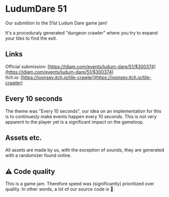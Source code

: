 # LudumDare 51
Our submition to the 51st Ludum Dare game jam!

It's a proceduraly generated "dungeon crawler" where you try to expand your tiles to find the exit. 

## Links
Official submission: [https://ldjam.com/events/ludum-dare/51/$300374](https://ldjam.com/events/ludum-dare/51/$300374)  
Itch.io: [https://joonsey.itch.io/tile-crawler](https://joonsey.itch.io/tile-crawler)  

## Every 10 seconds
The theme was "Every 10 seconds", our idea on an implementation for this is to continuesly make events happen every 10 seconds.
This is not very apparent to the player yet is a significant impact on the gameloop.

## Assets etc.
All assets are made by us, with the exception of sounds, they are generated with a randomizer found online.

## ⚠️ Code quality
This is a game jam. Therefore speed was (significantly) prioritized over quality. In other words, a lot of our source code is 🍝. 
